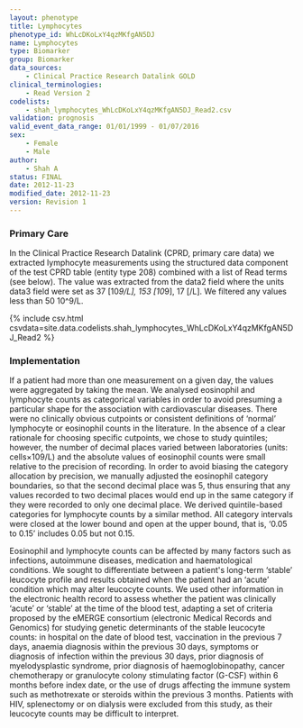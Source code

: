 ```yaml
---
layout: phenotype
title: Lymphocytes
phenotype_id: WhLcDKoLxY4qzMKfgAN5DJ
name: Lymphocytes
type: Biomarker
group: Biomarker
data_sources: 
    - Clinical Practice Research Datalink GOLD
clinical_terminologies: 
    - Read Version 2
codelists:
    - shah_lymphocytes_WhLcDKoLxY4qzMKfgAN5DJ_Read2.csv
validation: prognosis
valid_event_data_range: 01/01/1999 - 01/07/2016
sex: 
    - Female
    - Male
author: 
    - Shah A
status: FINAL
date: 2012-11-23
modified_date: 2012-11-23
version: Revision 1
---
```


### Primary Care

In the Clinical Practice Research Datalink (CPRD, primary care data) we extracted lymphocyte measurements using the structured data component of the test CPRD table (entity type 208) combined with a list of Read terms (see below). The value was extracted from the data2 field where the units data3 field were set as 37 [10*9/L], 153 [10*9], 17 [/L]. We filtered any values less than 50 10^9/L.

{% include csv.html csvdata=site.data.codelists.shah_lymphocytes_WhLcDKoLxY4qzMKfgAN5DJ_Read2 %}

### Implementation

If a patient had more than one measurement on a given day, the values were aggregated by taking the mean. We analysed eosinophil and lymphocyte counts as categorical variables in order to avoid presuming a particular shape for the association with cardiovascular diseases. There were no clinically obvious cutpoints or consistent definitions of ‘normal’ lymphocyte or eosinophil counts in the literature. In the absence of a clear rationale for choosing specific cutpoints, we chose to study quintiles; however, the number of decimal places varied between laboratories (units: cells×109/L) and the absolute values of eosinophil counts were small relative to the precision of recording. In order to avoid biasing the category allocation by precision, we manually adjusted the eosinophil category boundaries, so that the second decimal place was 5, thus ensuring that any values recorded to two decimal places would end up in the same category if they were recorded to only one decimal place. We derived quintile-based categories for lymphocyte counts by a similar method. All category intervals were closed at the lower bound and open at the upper bound, that is, ‘0.05 to 0.15’ includes 0.05 but not 0.15.

Eosinophil and lymphocyte counts can be affected by many factors such as infections, autoimmune diseases, medication and haematological conditions. We sought to differentiate between a patient's long-term ‘stable’ leucocyte profile and results obtained when the patient had an ‘acute’ condition which may alter leucocyte counts. We used other information in the electronic health record to assess whether the patient was clinically ‘acute’ or ‘stable’ at the time of the blood test, adapting a set of criteria proposed by the eMERGE consortium (electronic Medical Records and Genomics) for studying genetic determinants of the stable leucocyte counts: in hospital on the date of blood test, vaccination in the previous 7 days, anaemia diagnosis within the previous 30 days, symptoms or diagnosis of infection within the previous 30 days, prior diagnosis of myelodysplastic syndrome, prior diagnosis of haemoglobinopathy, cancer chemotherapy or granulocyte colony stimulating factor (G-CSF) within 6 months before index date, or the use of drugs affecting the immune system such as methotrexate or steroids within the previous 3 months. Patients with HIV, splenectomy or on dialysis were excluded from this study, as their leucocyte counts may be difficult to interpret.
